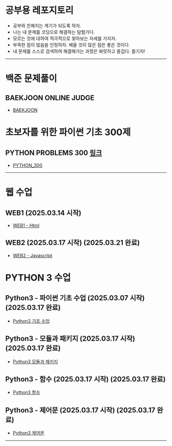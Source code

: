# 공부용 레포지토리

- 공부와 친해지는 계기가 되도록 하자. 
- 나는 내 문제를 코딩으로 해결하는 탐험가다.
- 모르는 것에 대하여 적극적으로 찾아보는 자세를 가지자. 
- 부족한 점이 많음을 인정하자. 배울 것이 많은 점은 좋은 것이다. 
- 내 문제를 스스로 검색하여 해결해가는 과정은 짜릿하고 즐겁다. 즐기자!

***

# 백준 문제풀이
## BAEKJOON ONLINE JUDGE
- [BAEKJOON](https://www.acmicpc.net/)

# 초보자를 위한 파이썬 기초 300제
## PYTHON PROBLEMS 300 [링크](https://wikidocs.net/book/922)
- [PYTHON_300](./PYTHON_STUDY/PYTHON_300_PROBLEMS/PYTHON_300_PROBLEMS.md)

***

# 웹 수업

## WEB1 (2025.03.14 시작)
- [WEB1 - Html](/WEB_STUDY/WEB1%20-%20HTML/HTML.md)
## WEB2 (2025.03.17 시작) (2025.03.21 완료)
- [WEB2 - Javascript](./WEB_STUDY/WEB2%20-%20Javascript/Javascript.md)

# PYTHON 3 수업

## Python3 - 파이썬 기초 수업 (2025.03.07 시작) (2025.03.17 완료)
- [Python3 기초 수업](./PYTHON_STUDY/PYTHON3/10.%20수업을%20마치며/10.%20end%20of%20class.md) 
## Python3 - 모듈과 패키지 (2025.03.17 시작) (2025.03.17 완료)
- [Python3 모듈과 패키지](./PYTHON_STUDY/PYTHON3_MODULE_PAKAGE/module&pakage.md)
## Python3 - 함수 (2025.03.17 시작) (2025.03.17 완료)
- [Python3 함수](./PYTHON_STUDY/PYTHON3_FUNCTION/PYTHON3_FUNCTION.md)
## Python3 - 제어문 (2025.03.17 시작) (2025.03.17 완료)
- [Python3 제어문](./PYTHON_STUDY/PYTHON_FLOW_CONTROL/PYTHON_FLOW_CONTROL.md)

***